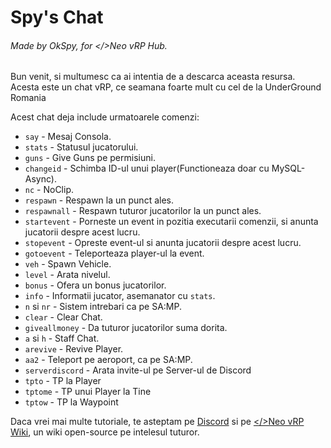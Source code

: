 # Spy's Chat

###### Made by OkSpy, for </>Neo vRP Hub.

Bun venit, si multumesc ca ai intentia de a descarca aceasta resursa. Acesta este un chat vRP, ce seamana foarte mult cu cel de la UnderGround Romania

Acest chat deja include urmatoarele comenzi:
- `say` - Mesaj Consola.
- `stats` - Statusul jucatorului.
- `guns` - Give Guns pe permisiuni.
- `changeid` - Schimba ID-ul unui player(Functioneaza doar cu MySQL-Async).
- `nc` - NoClip.
- `respawn` - Respawn la un punct ales.
- `respawnall` - Respawn tuturor jucatorilor la un punct ales.
- `startevent` - Porneste un event in pozitia executarii comenzii, si anunta jucatorii despre acest lucru.
- `stopevent` - Opreste event-ul  si anunta jucatorii despre acest lucru.
- `gotoevent` - Teleporteaza player-ul la event.
- `veh` - Spawn Vehicle.
- `level` - Arata nivelul.
- `bonus` - Ofera un bonus jucatorilor.
- `info` - Informatii jucator, asemanator cu `stats`.
- `n` si `nr` - Sistem intrebari ca pe SA:MP.
- `clear` - Clear Chat.
- `giveallmoney` - Da tuturor jucatorilor suma dorita.
- `a` si `h` - Staff Chat.
- `arevive` - Revive Player.
- `aa2` - Teleport pe aeroport, ca pe SA:MP.
- `serverdiscord` - Arata invite-ul pe Server-ul de Discord
- `tpto` - TP la Player
- `tptome` - TP unui Player la Tine
- `tptow` - TP la Waypoint

Daca vrei mai multe tutoriale, te asteptam pe [Discord](https://discord.gg/skBEqPSxWT) si pe [</>Neo vRP Wiki](https://neowiki.notion.site/Neo-vRP-Hub-Wiki-77b397556ba14d0b8292fd85f6d84da4), un wiki open-source pe intelesul tuturor.
